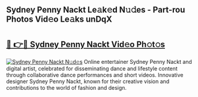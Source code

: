 ## Sydney Penny Nackt Le𝚊k𝚎d N𝚞𝚍es - Part-rou Photos Vid𝚎o Le𝚊ks unDqX

# <h2><a href="http://fb72raz.evod.top/?m=Sydney+Penny+Nackt">🔗 👉🔴 Sydney Penny Nackt Vid𝚎o Ph𝚘t𝚘s</a></h2>

[![Sydney Penny Nackt N𝚞d𝚎s](https://i.imgur.com/8V9OHl7.gif)](http://fb72raz.evod.top/?m=Sydney+Penny+Nackt)
Online entertainer Sydney Penny Nackt and digital artist, celebrated for disseminating dance and lifestyle content through collaborative dance performances and short videos. Innovative designer Sydney Penny Nackt, known for their creative vision and contributions to the world of fashion and design. 
